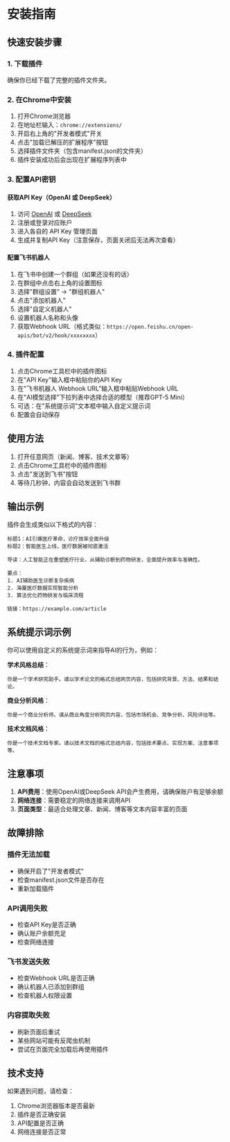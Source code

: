 # 安装指南

## 快速安装步骤

### 1. 下载插件
确保你已经下载了完整的插件文件夹。

### 2. 在Chrome中安装
1. 打开Chrome浏览器
2. 在地址栏输入：`chrome://extensions/`
3. 开启右上角的"开发者模式"开关
4. 点击"加载已解压的扩展程序"按钮
5. 选择插件文件夹（包含manifest.json的文件夹）
6. 插件安装成功后会出现在扩展程序列表中

### 3. 配置API密钥

#### 获取API Key（OpenAI 或 DeepSeek）
1. 访问 [OpenAI](https://platform.openai.com/) 或 [DeepSeek](https://platform.deepseek.com/)
2. 注册或登录对应账户
3. 进入各自的 API Key 管理页面
4. 生成并复制API Key（注意保存，页面关闭后无法再次查看）

#### 配置飞书机器人
1. 在飞书中创建一个群组（如果还没有的话）
2. 在群组中点击右上角的设置图标
3. 选择"群组设置" → "群组机器人"
4. 点击"添加机器人"
5. 选择"自定义机器人"
6. 设置机器人名称和头像
7. 获取Webhook URL（格式类似：`https://open.feishu.cn/open-apis/bot/v2/hook/xxxxxxxx`）

### 4. 插件配置
1. 点击Chrome工具栏中的插件图标
2. 在"API Key"输入框中粘贴你的API Key
3. 在"飞书机器人 Webhook URL"输入框中粘贴Webhook URL
4. 在"AI模型选择"下拉列表中选择合适的模型（推荐GPT-5 Mini）
5. 可选：在"系统提示词"文本框中输入自定义提示词
6. 配置会自动保存

## 使用方法

1. 打开任意网页（新闻、博客、技术文章等）
2. 点击Chrome工具栏中的插件图标
3. 点击"发送到飞书"按钮
4. 等待几秒钟，内容会自动发送到飞书群

## 输出示例

插件会生成类似以下格式的内容：

```
标题1：AI引爆医疗革命，诊疗效率全面升级
标题2：智能医生上线，医疗数据被彻底激活

导读：人工智能正在重塑医疗行业，从辅助诊断到药物研发，全面提升效率与准确性。

要点：
1. AI辅助医生诊断复杂疾病
2. 海量医疗数据实现智能分析
3. 算法优化药物研发与临床流程

链接：https://example.com/article
```

## 系统提示词示例

你可以使用自定义的系统提示词来指导AI的行为，例如：

**学术风格总结**：
```
你是一个学术研究助手。请以学术论文的格式总结网页内容，包括研究背景、方法、结果和结论。
```

**商业分析风格**：
```
你是一个商业分析师。请从商业角度分析网页内容，包括市场机会、竞争分析、风险评估等。
```

**技术文档风格**：
```
你是一个技术文档专家。请以技术文档的格式总结内容，包括技术要点、实现方案、注意事项等。
```

## 注意事项

1. **API费用**：使用OpenAI或DeepSeek API会产生费用，请确保账户有足够余额
2. **网络连接**：需要稳定的网络连接来调用API
3. **页面类型**：最适合处理文章、新闻、博客等文本内容丰富的页面

## 故障排除

### 插件无法加载
- 确保开启了"开发者模式"
- 检查manifest.json文件是否存在
- 重新加载插件

### API调用失败
- 检查API Key是否正确
- 确认账户余额充足
- 检查网络连接

### 飞书发送失败
- 检查Webhook URL是否正确
- 确认机器人已添加到群组
- 检查机器人权限设置

### 内容提取失败
- 刷新页面后重试
- 某些网站可能有反爬虫机制
- 尝试在页面完全加载后再使用插件

## 技术支持

如果遇到问题，请检查：
1. Chrome浏览器版本是否最新
2. 插件是否正确安装
3. API配置是否正确
4. 网络连接是否正常
